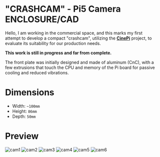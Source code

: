 # "CRASHCAM" - Pi5 Camera ENCLOSURE/CAD

Hello, I am working in the commercial space, and this marks my first attempt to develop a compact "crashcam", utilizing the [**CinePi**](https://github.com/cinepi) project, to evaluate its suitability for our production needs.

**This work is still in progress and far from complete.**

The front plate was initially designed and made of aluminum (CnC), with a few extrusions that touch the CPU and memory of the Pi board for passive cooling and reduced vibrations.

# Dimensions
- Width: `~100mm`
- Height: `86mm`
- Depth: `50mm`

# Preview

![cam1](https://github.com/GM82skg/pi5_cambox_CAD/blob/main/images/001.png)
![cam2](https://github.com/GM82skg/pi5_cambox_CAD/blob/main/images/002.png)
![cam3](https://github.com/GM82skg/pi5_cambox_CAD/blob/main/images/003.png)
![cam4](https://github.com/GM82skg/pi5_cambox_CAD/blob/main/images/004.png)
![cam5](https://github.com/GM82skg/pi5_cambox_CAD/blob/main/images/005.png)
![cam6](https://github.com/GM82skg/pi5_cambox_CAD/blob/main/images/006.png)

